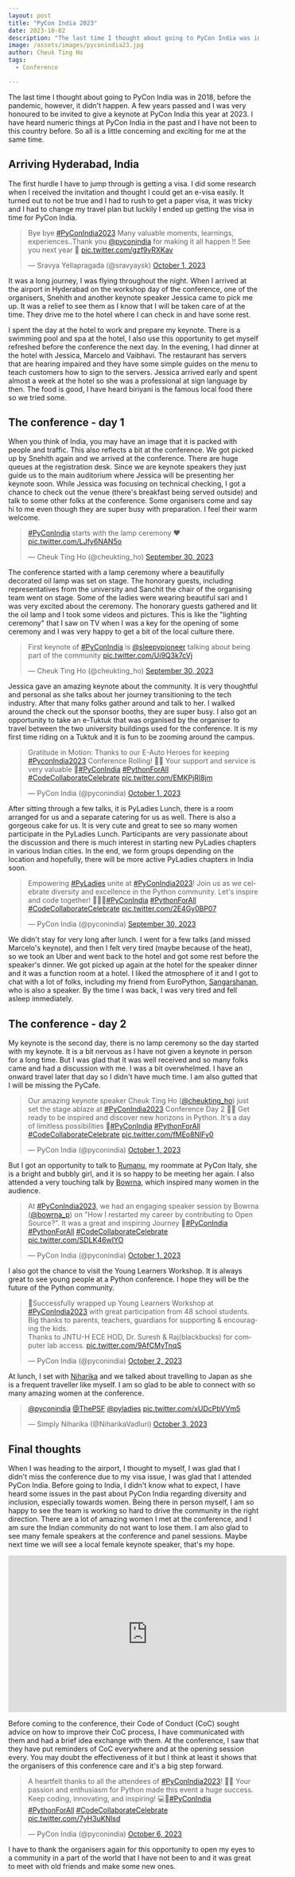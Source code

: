 ```yaml
---
layout: post
title: "PyCon India 2023"
date: 2023-10-02
description: "The last time I thought about going to PyCon India was in 2018, before the pandemic, however, it didn't happen. A few years passed and I was very honoured to be invited to give a keynote at PyCon India this year at 2023. I have heard numeric things at PyCon India in the past and I have not been to this country before. So all is a little concerning and exciting for me at the same time."
image: /assets/images/pyconindia23.jpg
author: Cheuk Ting Ho
tags:
  - Conference

---
```


The last time I thought about going to PyCon India was in 2018, before the pandemic, however, it didn't happen. A few years passed and I was very honoured to be invited to give a keynote at PyCon India this year at 2023. I have heard numeric things at PyCon India in the past and I have not been to this country before. So all is a little concerning and exciting for me at the same time.

## Arriving Hyderabad, India

The first hurdle I have to jump through is getting a visa. I did some research when I received the invitation and thought I could get an e-visa easily. It turned out to not be true and I had to rush to get a paper visa, it was tricky and I had to change my travel plan but luckily I ended up getting the visa in time for PyCon India.

<blockquote class="twitter-tweet"><p lang="en" dir="ltr">Bye bye <a href="https://twitter.com/hashtag/PyConIndia2023?src=hash&amp;ref_src=twsrc%5Etfw">#PyConIndia2023</a> Many valuable moments, learnings, experiences..Thank you <a href="https://twitter.com/pyconindia?ref_src=twsrc%5Etfw">@pyconindia</a> for making it all happen !! See you next year 🥺 <a href="https://t.co/gzf9yRXKav">pic.twitter.com/gzf9yRXKav</a></p>&mdash; Sravya Yellapragada (@sravyaysk) <a href="https://twitter.com/sravyaysk/status/1708500029269545411?ref_src=twsrc%5Etfw">October 1, 2023</a></blockquote> <script async src="https://platform.twitter.com/widgets.js" charset="utf-8"></script>

It was a long journey, I was flying throughout the night. When I arrived at the airport in Hyderabad on the workshop day of the conference, one of the organisers, Snehith and another keynote speaker Jessica came to pick me up. It was a relief to see them as I know that I will be taken care of at the time. They drive me to the hotel where I can check in and have some rest.

I spent the day at the hotel to work and prepare my keynote. There is a swimming pool and spa at the hotel, I also use this opportunity to get myself refreshed before the conference the next day. In the evening, I had dinner at the hotel with Jessica, Marcelo and Vaibhavi. The restaurant has servers that are hearing impaired and they have some simple guides on the menu to teach customers how to sign to the servers. Jessica arrived early and spent almost a week at the hotel so she was a professional at sign language by then. The food is good, I have heard biriyani is the famous local food there so we tried some.

## The conference - day 1

When you think of India, you may have an image that it is packed with people and traffic. This also reflects a bit at the conference. We got picked up by Snehith again and we arrived at the conference. There are huge queues at the registration desk. Since we are keynote speakers they just guide us to the main auditorium where Jessica will be presenting her keynote soon. While Jessica was focusing on technical checking, I got a chance to check out the venue (there's breakfast being served outside) and talk to some other folks at the conference. Some organisers come and say hi to me even though they are super busy with preparation. I feel their warm welcome.

<blockquote class="twitter-tweet"><p lang="en" dir="ltr"><a href="https://twitter.com/hashtag/PyConIndia?src=hash&amp;ref_src=twsrc%5Etfw">#PyConIndia</a> starts with the lamp ceremony ❤️ <a href="https://t.co/LJfy6NAN5o">pic.twitter.com/LJfy6NAN5o</a></p>&mdash; Cheuk Ting Ho (@cheukting_ho) <a href="https://twitter.com/cheukting_ho/status/1707978834895597723?ref_src=twsrc%5Etfw">September 30, 2023</a></blockquote> <script async src="https://platform.twitter.com/widgets.js" charset="utf-8"></script>

The conference started with a lamp ceremony where a beautifully decorated oil lamp was set on stage. The honorary guests, including representatives from the university and Sanchit the chair of the organising team went on stage. Some of the ladies were wearing beautiful sari and I was very excited about the ceremony. The honorary guests gathered and lit the oil lamp and I took some videos and pictures. This is like the "lighting ceremony" that I saw on TV when I was a key for the opening of some ceremony and I was very happy to get a bit of the local culture there.

<blockquote class="twitter-tweet"><p lang="en" dir="ltr">First keynote of <a href="https://twitter.com/hashtag/PyConIndia?src=hash&amp;ref_src=twsrc%5Etfw">#PyConIndia</a> is <a href="https://twitter.com/sleepypioneer?ref_src=twsrc%5Etfw">@sleepypioneer</a> talking about being part of the community <a href="https://t.co/Ui9Q3k7cVj">pic.twitter.com/Ui9Q3k7cVj</a></p>&mdash; Cheuk Ting Ho (@cheukting_ho) <a href="https://twitter.com/cheukting_ho/status/1707979584786825542?ref_src=twsrc%5Etfw">September 30, 2023</a></blockquote> <script async src="https://platform.twitter.com/widgets.js" charset="utf-8"></script>

Jessica gave an amazing keynote about the community. It is very thoughtful and personal as she talks about her journey transitioning to the tech industry. After that many folks gather around and talk to her. I walked around the check out the sponsor booths, they are super busy. I also got an opportunity to take an e-Tuktuk that was organised by the organiser to travel between the two university buildings used for the conference. It is my first time riding on a Tuktuk and it is fun to be zooming around the campus.

<blockquote class="twitter-tweet"><p lang="en" dir="ltr">Gratitude in Motion: Thanks to our E-Auto Heroes for keeping <a href="https://twitter.com/hashtag/PyconIndia2023?src=hash&amp;ref_src=twsrc%5Etfw">#PyconIndia2023</a> Conference Rolling! 🚖👏 Your support and service is very valuable 🙏<a href="https://twitter.com/hashtag/PyConIndia?src=hash&amp;ref_src=twsrc%5Etfw">#PyConIndia</a> <a href="https://twitter.com/hashtag/PythonForAll?src=hash&amp;ref_src=twsrc%5Etfw">#PythonForAll</a> <a href="https://twitter.com/hashtag/CodeCollaborateCelebrate?src=hash&amp;ref_src=twsrc%5Etfw">#CodeCollaborateCelebrate</a> <a href="https://t.co/EMKPjRI8jm">pic.twitter.com/EMKPjRI8jm</a></p>&mdash; PyCon India (@pyconindia) <a href="https://twitter.com/pyconindia/status/1708460414827438266?ref_src=twsrc%5Etfw">October 1, 2023</a></blockquote> <script async src="https://platform.twitter.com/widgets.js" charset="utf-8"></script>

After sitting through a few talks, it is PyLadies Lunch, there is a room arranged for us and a separate catering for us as well. There is also a gorgeous cake for us. It is very cute and great to see so many women participate in the PyLadies Lunch. Participants are very passionate about the discussion and there is much interest in starting new PyLadies chapters in various Indian cities. In the end, we form groups depending on the location and hopefully, there will be more active PyLadies chapters in India soon.

<blockquote class="twitter-tweet"><p lang="en" dir="ltr">Empowering <a href="https://twitter.com/hashtag/PyLadies?src=hash&amp;ref_src=twsrc%5Etfw">#PyLadies</a> unite at <a href="https://twitter.com/hashtag/PyConIndia2023?src=hash&amp;ref_src=twsrc%5Etfw">#PyConIndia2023</a>! Join us as we celebrate diversity and excellence in the Python community. Let&#39;s inspire and code together! 🐍👩‍💻<a href="https://twitter.com/hashtag/PyConIndia?src=hash&amp;ref_src=twsrc%5Etfw">#PyConIndia</a> <a href="https://twitter.com/hashtag/PythonForAll?src=hash&amp;ref_src=twsrc%5Etfw">#PythonForAll</a> <a href="https://twitter.com/hashtag/CodeCollaborateCelebrate?src=hash&amp;ref_src=twsrc%5Etfw">#CodeCollaborateCelebrate</a> <a href="https://t.co/2E4Gy0BP07">pic.twitter.com/2E4Gy0BP07</a></p>&mdash; PyCon India (@pyconindia) <a href="https://twitter.com/pyconindia/status/1708044688627036310?ref_src=twsrc%5Etfw">September 30, 2023</a></blockquote> <script async src="https://platform.twitter.com/widgets.js" charset="utf-8"></script>

We didn't stay for very long after lunch. I went for a few talks (and missed Marcelo's keynote), and then I felt very tired (maybe because of the heat), so we took an Uber and went back to the hotel and got some rest before the speaker's dinner. We got picked up again at the hotel for the speaker dinner and it was a function room at a hotel. I liked the atmosphere of it and I got to chat with a lot of folks, including my friend from EuroPython, [Sangarshanan](https://in.pycon.org/2023/speakers/fs-09/), who is also a speaker. By the time I was back, I was very tired and fell asleep immediately.

## The conference - day 2

My keynote is the second day, there is no lamp ceremony so the day started with my keynote. It is a bit nervous as I have not given a keynote in person for a long time. But I was glad that it was well received and so many folks came and had a discussion with me. I was a bit overwhelmed. I have an onward travel later that day so I didn't have much time. I am also gutted that I will be missing the PyCafe.

<blockquote class="twitter-tweet"><p lang="en" dir="ltr">Our amazing keynote speaker Cheuk Ting Ho (<a href="https://twitter.com/cheukting_ho?ref_src=twsrc%5Etfw">@cheukting_ho</a>) just set the stage ablaze at <a href="https://twitter.com/hashtag/PyConIndia2023?src=hash&amp;ref_src=twsrc%5Etfw">#PyConIndia2023</a> Conference Day 2 🎤🔥 Get ready to be inspired and discover new horizons in Python. It&#39;s a day of limitless possibilities 🚀<a href="https://twitter.com/hashtag/PyConIndia?src=hash&amp;ref_src=twsrc%5Etfw">#PyConIndia</a> <a href="https://twitter.com/hashtag/PythonForAll?src=hash&amp;ref_src=twsrc%5Etfw">#PythonForAll</a> <a href="https://twitter.com/hashtag/CodeCollaborateCelebrate?src=hash&amp;ref_src=twsrc%5Etfw">#CodeCollaborateCelebrate</a> <a href="https://t.co/fMEo8NlFv0">pic.twitter.com/fMEo8NlFv0</a></p>&mdash; PyCon India (@pyconindia) <a href="https://twitter.com/pyconindia/status/1708359686419083395?ref_src=twsrc%5Etfw">October 1, 2023</a></blockquote> <script async src="https://platform.twitter.com/widgets.js" charset="utf-8"></script>

But I got an opportunity to talk to [Rumanu](https://in.pycon.org/2023/speakers/fs-27/), my roommate at PyCon Italy, she is a bright and bubbly girl, and it is so happy to be meeting her again. I also attended a very touching talk by [Bowrna](https://in.pycon.org/2023/speakers/fs-03/), which inspired many women in the audience.

<blockquote class="twitter-tweet"><p lang="en" dir="ltr">At <a href="https://twitter.com/hashtag/PyConIndia2023?src=hash&amp;ref_src=twsrc%5Etfw">#PyConIndia2023</a>, we had an engaging speaker session by Bowrna (<a href="https://twitter.com/bowrna_p?ref_src=twsrc%5Etfw">@bowrna_p</a>) on &quot;How I restarted my career by contributing to Open Source?&quot;. It was a great and inspiring Journey 🌟<a href="https://twitter.com/hashtag/PyConIndia?src=hash&amp;ref_src=twsrc%5Etfw">#PyConIndia</a> <a href="https://twitter.com/hashtag/PythonForAll?src=hash&amp;ref_src=twsrc%5Etfw">#PythonForAll</a> <a href="https://twitter.com/hashtag/CodeCollaborateCelebrate?src=hash&amp;ref_src=twsrc%5Etfw">#CodeCollaborateCelebrate</a> <a href="https://t.co/SDLK46wIYO">pic.twitter.com/SDLK46wIYO</a></p>&mdash; PyCon India (@pyconindia) <a href="https://twitter.com/pyconindia/status/1708403684235972815?ref_src=twsrc%5Etfw">October 1, 2023</a></blockquote> <script async src="https://platform.twitter.com/widgets.js" charset="utf-8"></script>

I also got the chance to visit the Young Learners Workshop. It is always great to see young people at a Python conference. I hope they will be the future of the Python community.

<blockquote class="twitter-tweet"><p lang="en" dir="ltr">🎉Successfully wrapped up Young Learners Workshop at <a href="https://twitter.com/hashtag/PyConIndia2023?src=hash&amp;ref_src=twsrc%5Etfw">#PyConIndia2023</a> with great participation from 48 school students. Big thanks to parents, teachers, guardians for supporting &amp; encouraging the kids.<br>Thanks to JNTU-H ECE HOD, Dr. Suresh &amp; Raj(blackbucks) for computer lab access. <a href="https://t.co/9AfCMyTnqS">pic.twitter.com/9AfCMyTnqS</a></p>&mdash; PyCon India (@pyconindia) <a href="https://twitter.com/pyconindia/status/1708803906439205189?ref_src=twsrc%5Etfw">October 2, 2023</a></blockquote> <script async src="https://platform.twitter.com/widgets.js" charset="utf-8"></script>

At lunch, I set with [Niharika](https://twitter.com/niharikavadluri) and we talked about travelling to Japan as she is a frequent traveller like myself. I am so glad to be able to connect with so many amazing women at the conference.

<blockquote class="twitter-tweet"><p lang="qme" dir="ltr"><a href="https://twitter.com/pyconindia?ref_src=twsrc%5Etfw">@pyconindia</a> <a href="https://twitter.com/ThePSF?ref_src=twsrc%5Etfw">@ThePSF</a> <a href="https://twitter.com/pyladies?ref_src=twsrc%5Etfw">@pyladies</a> <a href="https://t.co/xUDcPbVVm5">pic.twitter.com/xUDcPbVVm5</a></p>&mdash; Simply Niharika (@NiharikaVadluri) <a href="https://twitter.com/NiharikaVadluri/status/1709246342760116555?ref_src=twsrc%5Etfw">October 3, 2023</a></blockquote> <script async src="https://platform.twitter.com/widgets.js" charset="utf-8"></script>

## Final thoughts

When I was heading to the airport, I thought to myself, I was glad that I didn't miss the conference due to my visa issue, I was glad that I attended PyCon India. Before going to India, I didn't know what to expect, I have heard some issues in the past about PyCon India regarding diversity and inclusion, especially towards women. Being there in person myself, I am so happy to see the team is working so hard to drive the community in the right direction. There are a lot of amazing women I met at the conference, and I am sure the Indian community do not want to lose them. I am also glad to see many female speakers at the conference and panel sessions. Maybe next time we will see a local female keynote speaker, that's my hope.

<iframe width="560" height="315" src="https://www.youtube.com/embed/uiqTTiKiEUY" title="YouTube video player" frameborder="0" allow="accelerometer; autoplay; clipboard-write; encrypted-media; gyroscope; picture-in-picture" allowfullscreen></iframe>

Before coming to the conference, their Code of Conduct (CoC) sought advice on how to improve their CoC process, I have communicated with them and had a brief idea exchange with them. At the conference, I saw that they have put reminders of CoC everywhere and at the opening session every. You may doubt the effectiveness of it but I think at least it shows that the organisers of this conference care and it's a big step forward.

<blockquote class="twitter-tweet"><p lang="en" dir="ltr">A heartfelt thanks to all the attendees of <a href="https://twitter.com/hashtag/PyConIndia2023?src=hash&amp;ref_src=twsrc%5Etfw">#PyConIndia2023</a>! 🙌🐍 Your passion and enthusiasm for Python made this event a huge success. Keep coding, innovating, and inspiring! 💻🌟<a href="https://twitter.com/hashtag/PyConIndia?src=hash&amp;ref_src=twsrc%5Etfw">#PyConIndia</a> <a href="https://twitter.com/hashtag/PythonForAll?src=hash&amp;ref_src=twsrc%5Etfw">#PythonForAll</a> <a href="https://twitter.com/hashtag/CodeCollaborateCelebrate?src=hash&amp;ref_src=twsrc%5Etfw">#CodeCollaborateCelebrate</a> <a href="https://t.co/7yH3uKNlsd">pic.twitter.com/7yH3uKNlsd</a></p>&mdash; PyCon India (@pyconindia) <a href="https://twitter.com/pyconindia/status/1710139262866452951?ref_src=twsrc%5Etfw">October 6, 2023</a></blockquote> <script async src="https://platform.twitter.com/widgets.js" charset="utf-8"></script>

I have to thank the organisers again for this opportunity to open my eyes to a community in a part of the world that I have not been to and it was great to meet with old friends and make some new ones.
